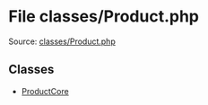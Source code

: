 File classes/Product.php
=========

Source: [classes/Product.php](https://github.com/PrestaShop/PrestaShop/blob/1.6.0.2/classes/Product.php)


Classes
-------

* [ProductCore](class.ProductCore.md)

